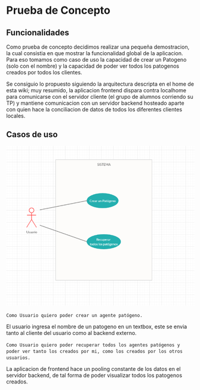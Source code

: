 # Prueba de Concepto

## Funcionalidades

Como prueba de concepto decidimos realizar una pequeña demostracion, la cual consistia en que mostrar la funcionalidad global de la aplicacion.
Para eso tomamos como caso de uso la capacidad de crear un Patogeno (solo con el nombre) y la capacidad de poder ver todos los patogenos creados por todos los clientes.

Se consiguio lo propuesto siguiendo la arquitectura descripta en el home de esta wiki; muy resumido, la aplicacion frontend dispara contra localhome para comunicarse con el servidor cliente
(el grupo de alumnos corriendo su TP) y mantiene comunicacion con un servidor backend hosteado aparte con quien hace la conciliacion de datos de todos los diferentes clientes locales.

## Casos de uso

<p align="center">
  <img src="cdu_concepto.png" />
</p>

`Como Usuario quiero poder crear un agente patógeno.`

El usuario ingresa el nombre de un patogeno en un textbox, este se envia tanto al cliente del usuario como al backend externo.


`Como Usuario quiero poder recuperar todos los agentes patógenos y poder ver tanto los creados por mi, como los creados por los otros usuarios. `

La aplicacion de frontend hace un pooling constante de los datos en el servidor backend, de tal forma de poder visualizar todos los patogenos creados.
